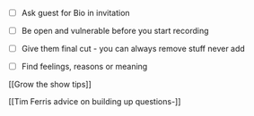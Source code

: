 - [ ] Ask guest for Bio in invitation
- [ ] Be open and vulnerable before you start recording
- [ ] Give them final cut - you can always remove stuff never add
- [ ] Find feelings, reasons or meaning

  

  

[[Grow the show tips]]

[[Tim Ferris advice on building up questions-]]